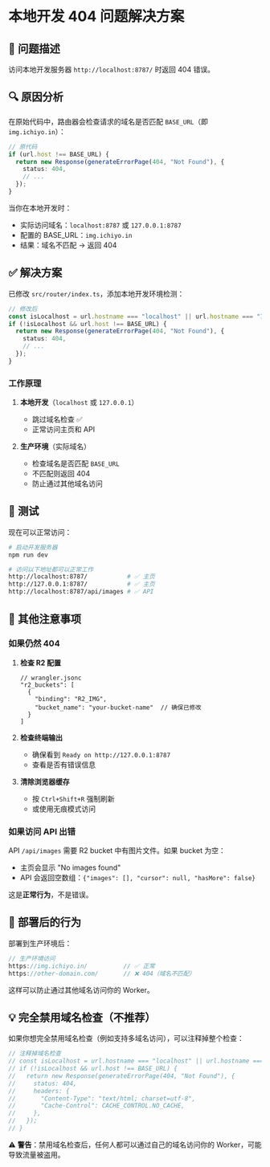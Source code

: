 # 本地开发 404 问题解决方案

## 🐛 问题描述

访问本地开发服务器 `http://localhost:8787/` 时返回 404 错误。

## 🔍 原因分析

在原始代码中，路由器会检查请求的域名是否匹配 `BASE_URL`（即 `img.ichiyo.in`）：

```typescript
// 原代码
if (url.host !== BASE_URL) {
  return new Response(generateErrorPage(404, "Not Found"), {
    status: 404,
    // ...
  });
}
```

当你在本地开发时：
- 实际访问域名：`localhost:8787` 或 `127.0.0.1:8787`
- 配置的 BASE_URL：`img.ichiyo.in`
- 结果：域名不匹配 → 返回 404

## ✅ 解决方案

已修改 `src/router/index.ts`，添加本地开发环境检测：

```typescript
// 修改后
const isLocalhost = url.hostname === "localhost" || url.hostname === "127.0.0.1";
if (!isLocalhost && url.host !== BASE_URL) {
  return new Response(generateErrorPage(404, "Not Found"), {
    status: 404,
    // ...
  });
}
```

### 工作原理

1. **本地开发**（`localhost` 或 `127.0.0.1`）
   - 跳过域名检查 ✅
   - 正常访问主页和 API

2. **生产环境**（实际域名）
   - 检查域名是否匹配 `BASE_URL`
   - 不匹配则返回 404
   - 防止通过其他域名访问

## 🧪 测试

现在可以正常访问：

```bash
# 启动开发服务器
npm run dev

# 访问以下地址都可以正常工作
http://localhost:8787/           # ✅ 主页
http://127.0.0.1:8787/           # ✅ 主页
http://localhost:8787/api/images # ✅ API
```

## 📝 其他注意事项

### 如果仍然 404

1. **检查 R2 配置**
   ```jsonc
   // wrangler.jsonc
   "r2_buckets": [
     {
       "binding": "R2_IMG",
       "bucket_name": "your-bucket-name"  // 确保已修改
     }
   ]
   ```

2. **检查终端输出**
   - 确保看到 `Ready on http://127.0.0.1:8787`
   - 查看是否有错误信息

3. **清除浏览器缓存**
   - 按 `Ctrl+Shift+R` 强制刷新
   - 或使用无痕模式访问

### 如果访问 API 出错

API `/api/images` 需要 R2 bucket 中有图片文件。如果 bucket 为空：
- 主页会显示 "No images found"
- API 会返回空数组：`{"images": [], "cursor": null, "hasMore": false}`

这是**正常行为**，不是错误。

## 🚀 部署后的行为

部署到生产环境后：

```typescript
// 生产环境访问
https://img.ichiyo.in/          // ✅ 正常
https://other-domain.com/       // ❌ 404（域名不匹配）
```

这样可以防止通过其他域名访问你的 Worker。

## 💡 完全禁用域名检查（不推荐）

如果你想完全禁用域名检查（例如支持多域名访问），可以注释掉整个检查：

```typescript
// 注释掉域名检查
// const isLocalhost = url.hostname === "localhost" || url.hostname === "127.0.0.1";
// if (!isLocalhost && url.host !== BASE_URL) {
//   return new Response(generateErrorPage(404, "Not Found"), {
//     status: 404,
//     headers: {
//       "Content-Type": "text/html; charset=utf-8",
//       "Cache-Control": CACHE_CONTROL.NO_CACHE,
//     },
//   });
// }
```

⚠️ **警告**：禁用域名检查后，任何人都可以通过自己的域名访问你的 Worker，可能导致流量被盗用。
